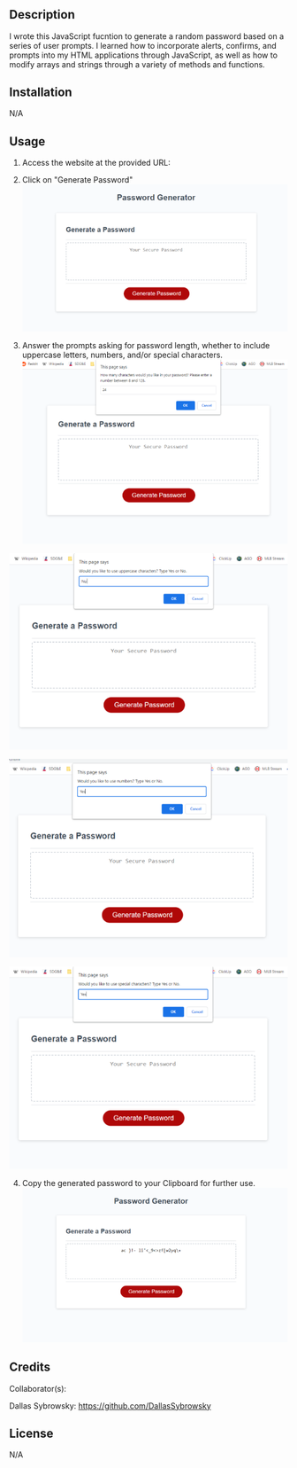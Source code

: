 # <Random Password >

## Description

I wrote this JavaScript fucntion to generate a random password based on a series of user prompts. I learned how to incorporate alerts, confirms, and prompts into my HTML applications through JavaScript, as well as how to modify arrays and strings through a variety of methods and functions. 

## Installation

N/A

## Usage

1. Access the website at the provided URL: 

2. Click on "Generate Password"
![Start Page](assets/images/start-page.png)

3. Answer the prompts asking for password length, whether to include uppercase letters, numbers, and/or special characters.
![Password Length Prompt](assets/images/pw-length.png)

![Uppercase Prompt](assets/images/uppercase.png)

![Numbers Prompt](assets/images/numbers.png)

![Special Prompt](assets/images/special.png)

4. Copy the generated password to your Clipboard for further use.
![Random Password](assets/images/password.png)

## Credits

Collaborator(s):

Dallas Sybrowsky: https://github.com/DallasSybrowsky

## License

N/A